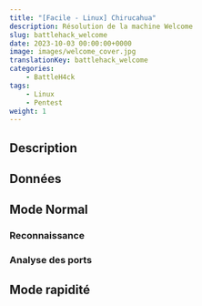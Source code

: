 ```yaml
---
title: "[Facile - Linux] Chirucahua"
description: Résolution de la machine Welcome
slug: battlehack_welcome
date: 2023-10-03 00:00:00+0000
image: images/welcome_cover.jpg
translationKey: battlehack_welcome
categories:
    - BattleH4ck
tags:
    - Linux
    - Pentest
weight: 1       
---
```

## Description

## Données

## Mode Normal

### Reconnaissance

### Analyse des ports

## Mode rapidité